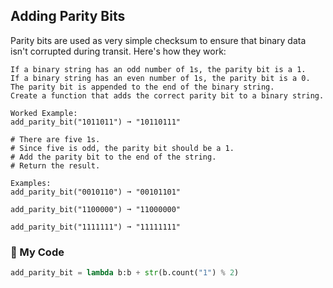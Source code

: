 ## Adding Parity Bits

Parity bits are used as very simple checksum to ensure that binary data isn't corrupted during transit. Here's how they work:
```
If a binary string has an odd number of 1s, the parity bit is a 1.
If a binary string has an even number of 1s, the parity bit is a 0.
The parity bit is appended to the end of the binary string.
Create a function that adds the correct parity bit to a binary string.

Worked Example:
add_parity_bit("1011011") ➞ "10110111"

# There are five 1s.
# Since five is odd, the parity bit should be a 1.
# Add the parity bit to the end of the string.
# Return the result.

Examples:
add_parity_bit("0010110") ➞ "00101101"

add_parity_bit("1100000") ➞ "11000000"

add_parity_bit("1111111") ➞ "11111111"
```
### 🐍 My Code
```python
add_parity_bit = lambda b:b + str(b.count("1") % 2)
	
```
